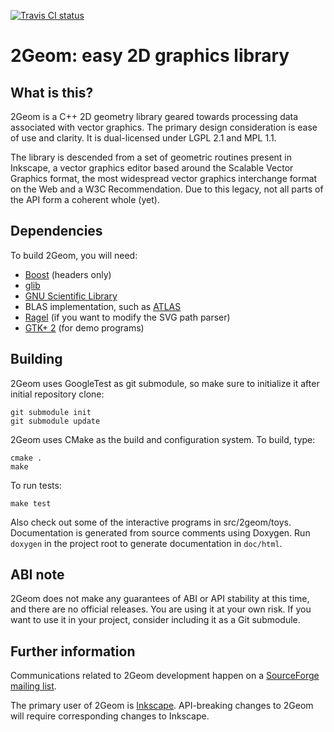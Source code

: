 [![Travis CI status](https://api.travis-ci.org/inkscape/lib2geom.png)](https://api.travis-ci.org/inkscape/lib2geom.png)

2Geom: easy 2D graphics library
===============================

What is this?
-------------

2Geom is a C++ 2D geometry library geared towards processing data
associated with vector graphics. The primary design consideration
is ease of use and clarity. It is dual-licensed under LGPL 2.1 and
MPL 1.1.

The library is descended from a set of geometric routines present in
Inkscape, a vector graphics editor based around the Scalable Vector
Graphics format, the most widespread vector graphics interchange format
on the Web and a W3C Recommendation. Due to this legacy, not all parts
of the API form a coherent whole (yet).

Dependencies
------------

To build 2Geom, you will need:

* [Boost](http://www.boost.org/) (headers only)
* [glib](https://wiki.gnome.org/Projects/GLib)
* [GNU Scientific Library](http://www.gnu.org/software/gsl/)
* BLAS implementation, such as [ATLAS](http://math-atlas.sourceforge.net/)
* [Ragel](http://www.colm.net/open-source/ragel/) (if you want to modify the SVG path parser)
* [GTK+ 2](http://www.gtk.org/) (for demo programs)

Building
--------

2Geom uses GoogleTest as git submodule, so make sure to initialize it after
initial repository clone:

    git submodule init
    git submodule update

2Geom uses CMake as the build and configuration system. To build, type:

    cmake .
    make

To run tests:

    make test

Also check out some of the interactive programs in src/2geom/toys.
Documentation is generated from source comments using Doxygen.
Run `doxygen` in the project root to generate documentation in
`doc/html`.

ABI note
--------

2Geom does not make any guarantees of ABI or API stability at this time,
and there are no official releases. You are using it at your own risk.
If you want to use it in your project, consider including it as a Git
submodule.

Further information
-------------------

Communications related to 2Geom development happen on a
[SourceForge mailing list](https://lists.sourceforge.net/lists/listinfo/lib2geom-devel).

The primary user of 2Geom is [Inkscape](https://inkscape.org/en/).
API-breaking changes to 2Geom will require corresponding changes to
Inkscape.
